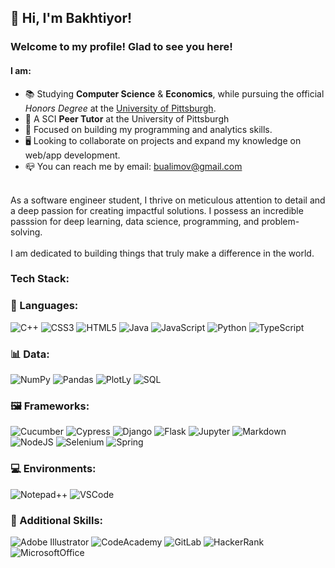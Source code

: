## 👋 Hi, I'm Bakhtiyor! <br>
### Welcome to my profile! Glad to see you here!
#### I am:
- 📚 Studying **Computer Science** & **Economics**, while pursuing the official _Honors Degree_ at the [University of Pittsburgh](https://www.pitt.edu/).<br>
- 📖 A SCI **Peer Tutor** at the University of Pittsburgh
- 💭 Focused on building my programming and analytics skills.<br>
- 🖥️ Looking to collaborate on projects and expand my knowledge on web/app development.<br> 
- 📪 You can reach me by email: bualimov@gmail.com <br><br>

As a software engineer student, I thrive on meticulous attention to detail and a deep passion for creating impactful solutions. I possess an incredible passsion for deep learning, data science, programming, and problem-solving. <br> <br>
I am dedicated to building things that truly make a difference in the world.


### Tech Stack:
### 📒 Languages:
![C++](https://img.shields.io/badge/c++-%2300599C.svg?style=for-the-badge&logo=c%2B%2B&logoColor=white)
![CSS3](https://img.shields.io/badge/css3-%231572B6.svg?style=for-the-badge&logo=css3&logoColor=white) 
![HTML5](https://img.shields.io/badge/html5-%23E34F26.svg?style=for-the-badge&logo=html5&logoColor=white) 
![Java](https://img.shields.io/badge/java-%23ED8B00.svg?style=for-the-badge&logo=openjdk&logoColor=white) 
![JavaScript](https://img.shields.io/badge/JavaScript-323330?style=for-the-badge&logo=javascript&logoColor=F7DF1E)
![Python](https://img.shields.io/badge/Python-FFD43B?style=for-the-badge&logo=python&logoColor=black) 
![TypeScript](https://img.shields.io/badge/TypeScript-007ACC?style=for-the-badge&logo=typescript&logoColor=white)

### 📊 Data: 
![NumPy](https://img.shields.io/badge/numpy-%23013243.svg?style=for-the-badge&logo=numpy&logoColor=white) 
![Pandas](https://img.shields.io/badge/pandas-%23150458.svg?style=for-the-badge&logo=pandas&logoColor=white) 
![PlotLy](https://img.shields.io/badge/Plotly-239120?style=for-the-badge&logo=plotly&logoColor=white)
![SQL](https://img.shields.io/badge/PLSQL-F80000?style=for-the-badge&logo=oracle&logoColor=black)

### 🖼️ Frameworks:
![Cucumber](https://img.shields.io/badge/Cucumber-43B02A?style=for-the-badge&logo=cucumber&logoColor=white)
![Cypress](https://img.shields.io/badge/Cypress-17202C?style=for-the-badge&logo=cypress&logoColor=white)
![Django](https://img.shields.io/badge/Django-092E20?style=for-the-badge&logo=django&logoColor=green)
![Flask](https://img.shields.io/badge/Flask-000000?style=for-the-badge&logo=flask&logoColor=white)
![Jupyter](https://img.shields.io/badge/Jupyter-F37626.svg?&style=for-the-badge&logo=Jupyter&logoColor=white)
![Markdown](https://img.shields.io/badge/Markdown-000000?style=for-the-badge&logo=markdown&logoColor=white)
![NodeJS](https://img.shields.io/badge/Node%20js-339933?style=for-the-badge&logo=nodedotjs&logoColor=white)
![Selenium](https://img.shields.io/badge/Selenium-43B02A?style=for-the-badge&logo=Selenium&logoColor=white)
![Spring](https://img.shields.io/badge/Spring-6DB33F?style=for-the-badge&logo=spring&logoColor=white)

### 💻 Environments:
![Notepad++](https://img.shields.io/badge/Notepad++-90E59A.svg?style=for-the-badge&logo=notepad%2B%2B&logoColor=black)
![VSCode](https://img.shields.io/badge/Visual_Studio-5C2D91?style=for-the-badge&logo=visual%20studio&logoColor=white)

### 📸 Additional Skills:
![Adobe Illustrator](https://img.shields.io/badge/Adobe%20Illustrator-FF9A00?style=for-the-badge&logo=adobe%20illustrator&logoColor=white)
![CodeAcademy](https://img.shields.io/badge/Codecademy-FFF0E5?style=for-the-badge&logo=codecademy&logoColor=303347)
![GitLab](https://img.shields.io/badge/GitLab-330F63?style=for-the-badge&logo=gitlab&logoColor=white)
![HackerRank](https://img.shields.io/badge/-Hackerrank-2EC866?style=for-the-badge&logo=HackerRank&logoColor=white)
![MicrosoftOffice](https://img.shields.io/badge/Microsoft_Office-D83B01?style=for-the-badge&logo=microsoft-office&logoColor=white)
